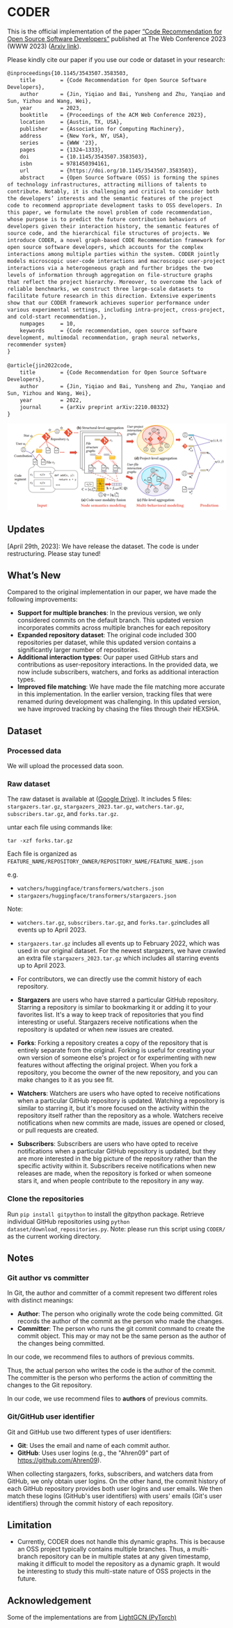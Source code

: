 # CODER

This is the official implementation of the paper [“Code Recommendation for Open Source Software Developers”](https://dl.acm.org/doi/10.1145/3543507.3583503) published at The Web Conference 2023 (WWW 2023) ([Arxiv link](https://arxiv.org/abs/2210.08332)).


Please kindly cite our paper if you use our code or dataset in your research:

```angular2html
@inproceedings{10.1145/3543507.3583503,
	title        = {Code Recommendation for Open Source Software Developers},
	author       = {Jin, Yiqiao and Bai, Yunsheng and Zhu, Yanqiao and Sun, Yizhou and Wang, Wei},
	year         = 2023,
	booktitle    = {Proceedings of the ACM Web Conference 2023},
	location     = {Austin, TX, USA},
	publisher    = {Association for Computing Machinery},
	address      = {New York, NY, USA},
	series       = {WWW '23},
	pages        = {1324–1333},
	doi          = {10.1145/3543507.3583503},
	isbn         = 9781450394161,
	url          = {https://doi.org/10.1145/3543507.3583503},
	abstract     = {Open Source Software (OSS) is forming the spines of technology infrastructures, attracting millions of talents to contribute. Notably, it is challenging and critical to consider both the developers’ interests and the semantic features of the project code to recommend appropriate development tasks to OSS developers. In this paper, we formulate the novel problem of code recommendation, whose purpose is to predict the future contribution behaviors of developers given their interaction history, the semantic features of source code, and the hierarchical file structures of projects. We introduce CODER, a novel graph-based CODE Recommendation framework for open source software developers, which accounts for the complex interactions among multiple parties within the system. CODER jointly models microscopic user-code interactions and macroscopic user-project interactions via a heterogeneous graph and further bridges the two levels of information through aggregation on file-structure graphs that reflect the project hierarchy. Moreover, to overcome the lack of reliable benchmarks, we construct three large-scale datasets to facilitate future research in this direction. Extensive experiments show that our CODER framework achieves superior performance under various experimental settings, including intra-project, cross-project, and cold-start recommendation.},
	numpages     = 10,
	keywords     = {Code recommendation, open source software development, multimodal recommendation, graph neural networks, recommender system}
}

@article{jin2022code,
	title        = {Code Recommendation for Open Source Software Developers},
	author       = {Jin, Yiqiao and Bai, Yunsheng and Zhu, Yanqiao and Sun, Yizhou and Wang, Wei},
	year         = 2022,
	journal      = {arXiv preprint arXiv:2210.08332}
}
```

![CODER](img/CODER.png)

## Updates

[April 29th, 2023]: We have release the dataset. The code is under restructuring. Please stay tuned!

## What’s New 

Compared to the original implementation in our paper, we have made the following improvements:

* **Support for multiple branches**: In the previous version, we only considered commits on the default branch. This updated version incorporates commits across multiple branches for each repository
* **Expanded repository dataset**: The original code included 300 repositories per dataset, while this updated version contains a significantly larger number of repositories.
* **Additional interaction types**: Our paper used GitHub stars and contributions as user-repository interactions. In the provided data, we now include subscribers, watchers, and forks as additional interaction types.
* **Improved file matching**: We have made the file matching more accurate in this implementation. In the earlier version, tracking files that were renamed during development was challenging. In this updated version, we have improved tracking by chasing the files through their HEXSHA.


## Dataset

### Processed data

We will upload the processed data soon.

### Raw dataset

The raw dataset is available at ([Google Drive](https://drive.google.com/drive/folders/1-dehBnSc9kBcEKwL9SroEqNMVoLOvU1F?usp=share_link)). It includes 5 files: `stargazers.tar.gz`, `stargazers_2023.tar.gz`, `watchers.tar.gz`, `subscribers.tar.gz`, and `forks.tar.gz`.

untar each file using commands like:

```
tar -xzf forks.tar.gz
```

Each file is organized as `FEATURE_NAME/REPOSITORY_OWNER/REPOSITORY_NAME/FEATURE_NAME.json`


e.g.

* `watchers/huggingface/transformers/watchers.json`
* `stargazers/huggingface/transformers/stargazers.json`

Note:

* `watchers.tar.gz`, `subscribers.tar.gz`, and `forks.tar.gz`includes all events up to April 2023.
* `stargazers.tar.gz` includes all events up to February 2022, which was used in our original dataset. For the newest stargazers, we have crawled an extra file `stargazers_2023.tar.gz` which includes all starring events up to April 2023.
* For contributors, we can directly use the commit history of each repository.


* **Stargazers** are users who have starred a particular GitHub repository. Starring a repository is similar to bookmarking it or adding it to your favorites list. It's a way to keep track of repositories that you find interesting or useful. Stargazers receive notifications when the repository is updated or when new issues are created.

* **Forks**: Forking a repository creates a copy of the repository that is entirely separate from the original. Forking is useful for creating your own version of someone else's project or for experimenting with new features without affecting the original project. When you fork a repository, you become the owner of the new repository, and you can make changes to it as you see fit.

* **Watchers**: Watchers are users who have opted to receive notifications when a particular GitHub repository is updated. Watching a repository is similar to starring it, but it's more focused on the activity within the repository itself rather than the repository as a whole. Watchers receive notifications when new commits are made, issues are opened or closed, or pull requests are created.

* **Subscribers**: Subscribers are users who have opted to receive notifications when a particular GitHub repository is updated, but they are more interested in the big picture of the repository rather than the specific activity within it. Subscribers receive notifications when new releases are made, when the repository is forked or when someone stars it, and when people contribute to the repository in any way.


### Clone the repositories

Run `pip install gitpython` to install the gitpython package.  Retrieve individual GitHub repositories using `python dataset/download_repositories.py`. Note: please run this script using `CODER/` as the current working directory.

## Notes

### Git author vs committer

In Git, the author and committer of a commit represent two different roles with distinct meanings:

* **Author**: The person who originally wrote the code being committed. Git records the author of the commit as the person who made the changes.
* **Committer**: The person who runs the git commit command to create the commit object. This may or may not be the same person as the author of the changes being committed.

In our code, we recommend files to authors of previous commits.


Thus, the actual person who writes the code is the author of the commit. The committer is the person who performs the action of committing the changes to the Git repository. 

In our code, we use recommend files to **authors** of previous commits.


### Git/GitHub user identifier

Git and GitHub use two different types of user identifiers:

* **Git**: Uses the email and name of each commit author.
* **GitHub**: Uses user logins (e.g., the "Ahren09" part of https://github.com/Ahren09).

When collecting stargazers, forks, subscribers, and watchers data from GitHub, we only obtain user logins. On the other hand, the commit history of each GitHub repository provides both user logins and user emails. We then match these logins (GitHub's user identifiers) with users' emails (Git's user identifiers) through the commit history of each repository.

## Limitation

* Currently, CODER does not handle this dynamic graphs. This is because an OSS project typically contains multiple branches. Thus, a multi-branch repository can be in multiple states at any given timestamp, making it difficult to model the repository as a dynamic graph. It would be interesting to study this multi-state nature of OSS projects in the future.

## Acknowledgement
Some of the implementations are from [LightGCN (PyTorch)](https://github.com/gusye1234/LightGCN-PyTorch.git)

